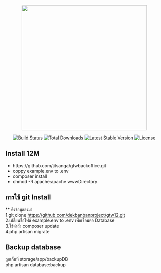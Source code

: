 <p align="center"><a href="https://laravel.com" target="_blank"><img src="https://raw.githubusercontent.com/laravel/art/master/logo-lockup/5%20SVG/2%20CMYK/1%20Full%20Color/laravel-logolockup-cmyk-red.svg" width="400"></a></p>

<p align="center">
<a href="https://travis-ci.org/laravel/framework"><img src="https://travis-ci.org/laravel/framework.svg" alt="Build Status"></a>
<a href="https://packagist.org/packages/laravel/framework"><img src="https://img.shields.io/packagist/dt/laravel/framework" alt="Total Downloads"></a>
<a href="https://packagist.org/packages/laravel/framework"><img src="https://img.shields.io/packagist/v/laravel/framework" alt="Latest Stable Version"></a>
<a href="https://packagist.org/packages/laravel/framework"><img src="https://img.shields.io/packagist/l/laravel/framework" alt="License"></a>
</p>


## Install 12M 
<ul>
    <li>https://github.com/jitsanga/gtwbackoffice.git</li>
    <li>coppy example.env to .env</li>
    <li>composer install</li>
    <li>chmod -R apache:apache wwwDirectory</li>
</ul>

## การใช้ git Install
** ดึงข้อมูลลงมา<br/>
1.git clone https://github.com/dekbanbanproject/gtw12.git
<br/>
2.เปลี่ยนชื่อไฟล์ example.env to .env เพื่อเชื่อมต่อ Database
<br/>
3.ใช้คำสั่ง composer update
<br/>
4.php artisan migrate

## Backup database 
ถูกเก็บที่ storage/app/backupDB
<br />
php artisan database:backup




